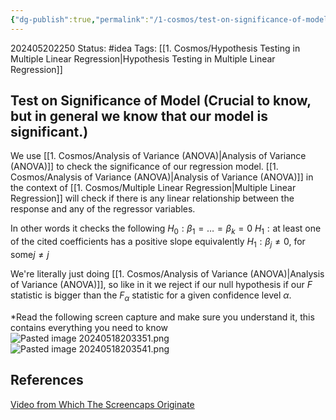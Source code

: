 ```yaml
---
{"dg-publish":true,"permalink":"/1-cosmos/test-on-significance-of-model-crucial-to-know-but-in-general-we-know-that-our-model-is-significant/","created":"2025-01-22T11:17:13.945-05:00","updated":"2024-05-20T21:42:45.006-04:00"}
---
```


202405202250
Status: #idea
Tags: [[1. Cosmos/Hypothesis Testing in Multiple Linear Regression\|Hypothesis Testing in Multiple Linear Regression]]
## Test on Significance of Model (Crucial to know, but in general we know that our model is significant.)
We use [[1. Cosmos/Analysis of Variance (ANOVA)\|Analysis of Variance (ANOVA)]] to check the significance of our regression model.
[[1. Cosmos/Analysis of Variance (ANOVA)\|Analysis of Variance (ANOVA)]] in the context of [[1. Cosmos/Multiple Linear Regression\|Multiple Linear Regression]] will check if there is any linear relationship between the response and any of the regressor variables.

In other words it checks the following 
$H_0: \beta_1 = \dots = \beta_k = 0$ 
$H_1: \text{at least one of the cited coefficients has a positive slope}$
equivalently
$H_1 : \beta_j \ne 0 \text{, for some} j \ne j$ 

We're literally just doing [[1. Cosmos/Analysis of Variance (ANOVA)\|Analysis of Variance (ANOVA)]], so like in it we reject if our null hypothesis if our $F$ statistic is bigger than the $F_\alpha$ statistic for a given confidence level $\alpha$.

*Read the following screen capture and make sure you understand it, this contains everything you need to know
![Pasted image 20240518203351.png](/img/user/3.%20Black%20Holes/Files/Pasted%20image%2020240518203351.png)
![Pasted image 20240518203541.png](/img/user/3.%20Black%20Holes/Files/Pasted%20image%2020240518203541.png)

## References
[Video from Which The Screencaps Originate](https://www.youtube.com/watch?v=4jTeyIc9bVA&list=PLbMVogVj5nJSpj5sl-8tdKARg1lw2wEa-&index=7)
